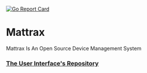 [![Go Report Card](https://goreportcard.com/badge/github.com/mattrax/Mattrax)](https://goreportcard.com/report/github.com/mattrax/Mattrax)
# Mattrax
Mattrax Is An Open Source Device Management System

### [The User Interface's Repository](https://github.com/mattrax/MattraxUI)
